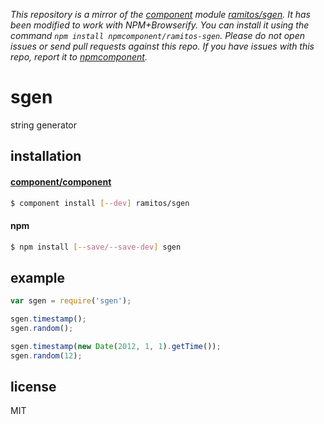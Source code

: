 *This repository is a mirror of the [component](http://component.io) module [ramitos/sgen](http://github.com/ramitos/sgen). It has been modified to work with NPM+Browserify. You can install it using the command `npm install npmcomponent/ramitos-sgen`. Please do not open issues or send pull requests against this repo. If you have issues with this repo, report it to [npmcomponent](https://github.com/airportyh/npmcomponent).*
# sgen

string generator

## installation

#### [component/component](https://github.com/component/component)

```bash
$ component install [--dev] ramitos/sgen
```

#### npm

```bash
$ npm install [--save/--save-dev] sgen
```

## example

```js
var sgen = require('sgen');

sgen.timestamp();
sgen.random();

sgen.timestamp(new Date(2012, 1, 1).getTime());
sgen.random(12);
```

## license

MIT
